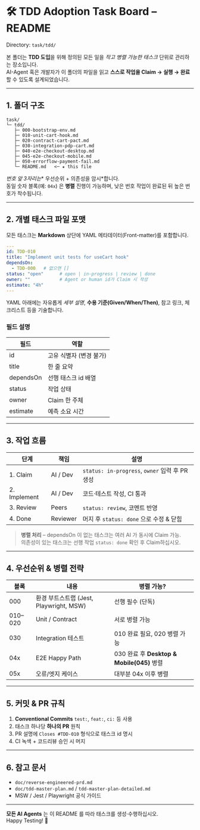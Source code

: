 # 🛠️ TDD Adoption Task Board – README  
Directory: `task/tdd/`

본 폴더는 **TDD 도입**을 위해 정의된 모든 일을 _작고 병렬 가능한 태스크_ 단위로 관리하는 장소입니다.  
AI-Agent 혹은 개발자가 이 폴더의 파일을 읽고 **스스로 작업을 Claim → 실행 → 완료**할 수 있도록 설계되었습니다.

---

## 1. 폴더 구조

```
task/
└─ tdd/
   ├─ 000-bootstrap-env.md
   ├─ 010-unit-cart-hook.md
   ├─ 020-contract-cart-pact.md
   ├─ 030-integration-pdp-cart.md
   ├─ 040-e2e-checkout-desktop.md
   ├─ 045-e2e-checkout-mobile.md
   ├─ 050-errorflow-payment-fail.md
   └─ README.md   <─ ★ this file
```

*번호 앞 3자리는** 우선순위 + 의존성을 암시*합니다.  
동일 숫자 블록(예: `04x`) 은 **병렬** 진행이 가능하며, 낮은 번호 작업이 완료된 뒤 높은 번호가 착수됩니다.

---

## 2. 개별 태스크 파일 포맷

모든 태스크는 **Markdown** 상단에 YAML 메타데이터(Front-matter)를 포함합니다.

```yaml
---
id: TDD-010
title: "Implement unit tests for useCart hook"
dependsOn:
  - TDD-000   # 없으면 []
status: "open"      # open | in-progress | review | done
owner: ""           # Agent or human id가 Claim 시 작성
estimate: "4h"
---
```

YAML 아래에는 자유롭게 _세부 설명_, **수용 기준(Given/When/Then)**, 참고 링크, 체크리스트 등을 기술합니다.

### 필드 설명
| 필드 | 역할 |
|------|------|
| id | 고유 식별자 (변경 불가) |
| title | 한 줄 요약 |
| dependsOn | 선행 태스크 id 배열 |
| status | 작업 상태 |
| owner | Claim 한 주체 |
| estimate | 예측 소요 시간 |

---

## 3. 작업 흐름

| 단계 | 책임 | 설명 |
|------|------|------|
| 1. Claim | AI / Dev | `status: in-progress`, `owner` 입력 후 PR 생성 |
| 2. Implement | AI / Dev | 코드·테스트 작성, CI 통과 |
| 3. Review | Peers | `status: review`, 코멘트 반영 |
| 4. Done | Reviewer | 머지 후 `status: done` 으로 수정 & 닫힘 |

> **병렬 처리** – dependsOn 이 없는 태스크는 여러 AI 가 동시에 Claim 가능.  
> 의존성이 있는 태스크는 선행 작업 `status: done` 확인 후 Claim하십시오.

---

## 4. 우선순위 & 병렬 전략

| 블록 | 내용 | 병렬 가능? |
|------|------|-----------|
| 000 | 환경 부트스트랩 (Jest, Playwright, MSW) | 선행 필수 (단독) |
| 010–020 | Unit / Contract | 서로 병렬 가능 |
| 030 | Integration 테스트 | 010 완료 필요, 020 병렬 가능 |
| 04x | E2E Happy Path | 030 완료 후 **Desktop & Mobile(045)** 병렬 |
| 05x | 오류/엣지 케이스 | 대부분 04x 이후 병렬 |

---

## 5. 커밋 & PR 규칙

1. **Conventional Commits** `test:`, `feat:`, `ci:` 등 사용  
2. 태스크 하나당 **하나의 PR** 원칙  
3. PR 설명에 `Closes #TDD-010` 형식으로 태스크 id 명시  
4. CI 녹색 + 코드리뷰 승인 시 머지

---

## 6. 참고 문서

- `doc/reverse-engineered-prd.md`
- `doc/tdd-master-plan.md` / `tdd-master-plan-detailed.md`
- MSW / Jest / Playwright 공식 가이드

---

**모든 AI Agents** 는 이 README 를 따라 태스크를 생성·수행하십시오.  
Happy Testing! 🚀
